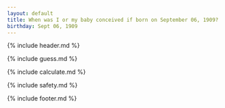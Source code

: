 ```yaml
---
layout: default
title: When was I or my baby conceived if born on September 06, 1909?
birthday: Sept 06, 1909
---
```


{% include header.md %}

{% include guess.md %}

{% include calculate.md %}

{% include safety.md %}

{% include footer.md %}



